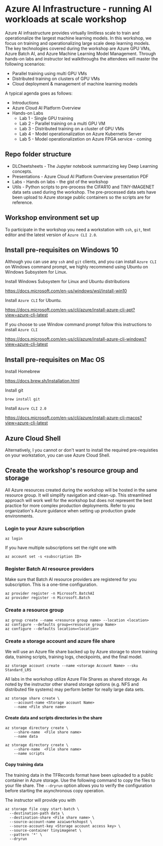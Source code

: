 # Azure AI Infrastructure - running AI workloads at scale workshop

Azure AI infrastructure provides virtually limitless scale to train and operationalize the largest machine learning models. In this workshop, we focus on training and operationalizing large scale deep learning models. The key technologies covered during the workshop are Azure GPU VMs, Azure Batch AI, and Azure Machine Learning Model Management. Through hands-on labs and instructor led walkthroughs the attendees will master the following scenarios:

-  Parallel training using multi GPU VMs 
-  Distributed training on clusters of GPU VMs
-  Cloud deployment & management of machine learning models
 
 A typical agenda goes as follows:
* Introductions
* Azure Cloud AI Platform Overview
* Hands-on Labs
  * Lab 1 - Single GPU training
  * Lab 2 - Parallel training on a multi GPU VM 
  * Lab 3 - Distributed training on a cluster of GPU VMs 
  * Lab 4 - Model operationalization on Azure Kubernetis Server
  * Lab 5 - Model operationalizetion on Azure FPGA service - coming
  
  
## Repo folder structure
- DLCheetsheets - The Jupyter notebook summarizing key Deep Learning concepts. 
- Presentations - Azure Cloud AI Platform Overview presentation PDF
- Labs - Hands on labs - the gist of the workshop
- Utils - Python scripts to pre-process the CIFAR10 and TINY-IMAGENET data sets used during the workshop. The pre-processed data sets have been upload to Azure storage public containers so the scripts are for reference.

## Workshop environment set up
To participate in the workshop you need a workstation with  `ssh`, `git`, text editor and the latest version of `Azure CLI 2.0`.

## Install pre-requisites on Windows 10

Although you can use any `ssh` and `git` clients, and you can install `Azure CLI` on Windows command prompt, we highly recommend using  Ubuntu on Windows Subsystem for Linux.

Install Windows Subsystem for Linux and Ubuntu distributions

https://docs.microsoft.com/en-us/windows/wsl/install-win10

Install `Azure CLI` for Ubuntu.

https://docs.microsoft.com/en-us/cli/azure/install-azure-cli-apt?view=azure-cli-latest

If you choose to use Window command prompt follow this instructions to install `Azure CLI`

https://docs.microsoft.com/en-us/cli/azure/install-azure-cli-windows?view=azure-cli-latest

## Install pre-requisites on Mac OS

Install Homebrew

https://docs.brew.sh/Installation.html

Install git
```
brew install git
```

Install `Azure CLI 2.0`

https://docs.microsoft.com/en-us/cli/azure/install-azure-cli-macos?view=azure-cli-latest

## Azure Cloud Shell
Alternatively, I you cannot or don't want to install the required pre-requisties on your workstation, you can use Azure Cloud Shell. 

## Create the workshop's resource group and storage
All Azure resources created during the workshop will be hosted in the same resource group. It will simplify navigation and clean-up. This streamlined approach will work well for the workshop but does not represent the best practice for more complex production deployments. Refer to you organization's Azure guidance when setting up production grade environments.


### Login to your Azure subscription
```
az login
```
If you have multiple subscriptions set the right one with
```
az account set -s <subscription ID>
```
### Register Batch AI resource providers
Make sure that Batch AI resource providers are registered for you subscription. This is a one-time configuration.
```
az provider register -n Microsoft.BatchAI
az provider register -n Microsoft.Batch
```
### Create a resource group

```
az group create --name <resource group name> --location <location>
az configure --defaults group=<resource group Name>
az configure --defaults location=<location>
```

### Create a storage account and azure file share
We will use an Azure file share backed up by  Azure storage to store training data, training scripts, training logs, checkpoints, and the final model.
```
az storage account create --name <storage Account Name> --sku Standard_LRS
```
All labs in the workshop utilize Azure File Shares as shared storage. As noted by the instructor other shared storage options (e.g. NFS and distributed file systems) may perform better for really large data sets.

```
az storage share create \
    --account-name <Storage account Name> 
    --name <File share name>
```

#### Create data and scripts directories in the share
```
az storage directory create \
    --share-name  <File share name>
    --name data
    
az storage directory create \
    --share-name  <File share name>
    --name scripts
```

#### Copy training data
The training data in the TFRecords format have been uploaded to a public container in Azure storage. Use the following command to copy the files to your file share. The `--dryrun` option allows you to verify the configuration before starting the asynchronous copy operation.

The instructor will provide you with <Storage account access key>
    

```
az storage file copy start-batch \
  --destination-path data \
  --destination-share <File share name> \
  --source-account-name azaiworkshopst \
  --source-account-key <Storage account access key> \
  --source-container tinyimagenet \
  --pattern '*' \
  --dryrun
```
